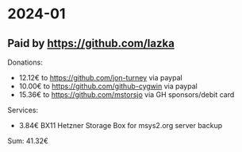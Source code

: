 # 2024-01

## Paid by https://github.com/lazka

Donations:

* 12.12€ to https://github.com/jon-turney via paypal
* 10.00€ to https://github.com/github-cygwin via paypal
* 15.36€ to https://github.com/mstorsjo via GH sponsors/debit card

Services:

* 3.84€ BX11 Hetzner Storage Box for msys2.org server backup

Sum: 41.32€
